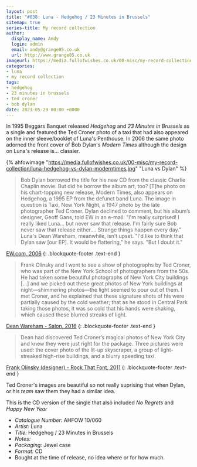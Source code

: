 ```yaml
---
layout: post
title: "#038: Luna - Hedgehog / 23 Minutes in Brussels"
sitemap: true
series-title: My record collection
author:
  display_name: Andy
  login: admin
  email: andy@grange85.co.uk
  url: http://www.grange85.co.uk
imageurl: https://media.fullofwishes.co.uk/00-misc/my-record-collection/luna-hedgehog-vs-dylan-moderntimes.jpg
categories:
- luna
- my record collection
tags:
- hedgehog
- 23 minutes in brussels
- ted croner
- bob dylan
date: 2023-05-29 00:00 +0000
---
```

In 1995 Beggars Banquet released _Hedgehog_ and _23 Minutes in Brussels_ as a single and featured the Ted Croner photo of a taxi that had also appeared on the inner sleeve/booklet of Luna's Penthouse. In 2006 the same photo adorned the front cover of Bob Dylan's _Modern Times_ although the design on Luna's release is... classier.

{% ahfowimage "https://media.fullofwishes.co.uk/00-misc/my-record-collection/luna-hedgehog-vs-dylan-moderntimes.jpg" "Luna vs Dylan" %}

> Bob Dylan borrowed the title for his new CD from the classic Charlie Chaplin movie. But did he borrow the album art, too? [T]he photo on his chart-topping new release, Modern Times, also appears on Hedgehog, a 1995 EP from the defunct band Luna. The image in question is Taxi, New York Night, a 1947 photo by the late photographer Ted Croner. Dylan declined to comment, but his album’s designer, Geoff Gans, told EW in an e-mail: "I'm really surprised! I really liked Luna... but never saw that release. I'm fairly sure Bob never saw that release either.... Strange things happen every day." Luna's Dean Wareham, meanwhile, isn’t upset. "I'd like to think that Dylan saw [our EP]. It would be flattering," he says. "But I doubt it."

[EW.com, 2006](https://ew.com/article/2006/09/15/bob-dylans-modern-times-looks-lot-lunas-hedgehog/)
{: .blockquote-footer .text-end }


> Frank Olinsky and I went to see a show of photographs by Ted Croner, who was part of the New York School of photographers from the 50s. He had taken some beautiful photographs of New York City buildings [...] and we picked out these great photos of New York buildings at night—shimmering photos—the light seemed to pour out of them. I met Croner, and he explained that these signature shots of his were partially caused by the cold weather; that as he stood in Central Park taking those photos, it was so cold that his hands were shaking, which caused these blurred streaks of light.

[Dean Wareham - Salon, 2016](https://www.salon.com/2016/05/20/the_ultimate_luna_interview_noah_baumbach_and_dean_wareham_talk_super_groups_the_velvet_underground_and_the_history_of_one_of_new_yorks_greatest_bands/)
{: .blockquote-footer .text-end }

> Dean had discovered Ted Croner’s magical photos of New York City and knew they were just right for the package. Three pictures were used: the cover photo of the lit-up skyscraper, a group of light-streaked high-rise buildings, and a blurry speeding taxi.

[Frank Olinsky (designer) - Rock That Font, 2011](http://rockthatfont.com/2011/08/penthouse/)
{: .blockquote-footer .text-end }
 
Ted Croner's images are beautiful so not really suprising that when Dylan, or his _team_ saw them they had a similar idea.

This is the CD version of the single that also included _No Regrets_ and _Happy New Year_

 - *Catalogue Number:* AHFOW 10/060
 - *Artist:* Luna
 - *Title:* Hedgehog / 23 Minutes in Brussels
 - *Notes:* 
 - *Packaging:* Jewel case
 - *Format:* CD
 - Bought at the time of release, no idea where or for how much.
